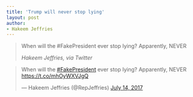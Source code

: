 ```yaml
---
title: 'Trump will never stop lying'
layout: post
author:
- Hakeem Jeffries
---
```


> When will the #FakePresident ever stop lying? Apparently, NEVER
>
> <cite>Hakeem Jeffries, via Twitter</cite>

<blockquote class="twitter-tweet"><p lang="en" dir="ltr">When will the <a href="https://twitter.com/hashtag/FakePresident?src=hash&amp;ref_src=twsrc%5Etfw">#FakePresident</a> ever stop lying? Apparently, NEVER <a href="https://t.co/mhOyWXVJgQ">https://t.co/mhOyWXVJgQ</a></p>&mdash; Hakeem Jeffries (@RepJeffries) <a href="https://twitter.com/RepJeffries/status/885932058429620224?ref_src=twsrc%5Etfw">July 14, 2017</a></blockquote> <script async src="https://platform.twitter.com/widgets.js" charset="utf-8"></script>
